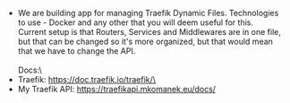 - We are building app for managing Traefik Dynamic Files. Technologies to use - Docker and any other that you will deem useful for this.\
Current setup is that Routers, Services and Middlewares are in one file, but that can be changed so it's more organized, but that would mean that we have to change the API.\
\
Docs:\
 - Traefik: https://doc.traefik.io/traefik/\
 - My Traefik API: https://traefikapi.mkomanek.eu/docs/